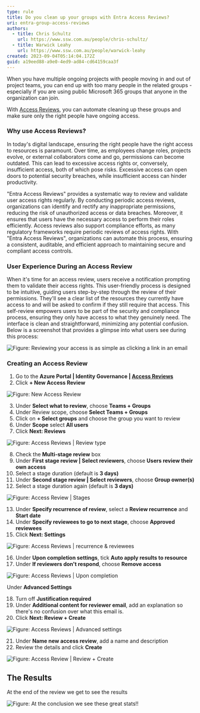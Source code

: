 ```yaml
---
type: rule
title: Do you clean up your groups with Entra Access Reviews?
uri: entra-group-access-reviews
authors:
  - title: Chris Schultz
    url: https://www.ssw.com.au/people/chris-schultz/
  - title: Warwick Leahy
    url: https://www.ssw.com.au/people/warwick-leahy
created: 2023-09-04T05:14:04.172Z
guid: a19eed88-a9e0-4ed9-ad84-cd64159caa3f
---
```

When you have multiple ongoing projects with people moving in and out of project teams, you can end up with too many people in the related groups - especially if you are using public Microsoft 365 groups that anyone in the organization can join. 

With [Access Reviews](https://learn.microsoft.com/en-us/azure/active-directory/governance/access-reviews-overview), you can automate cleaning up these groups and make sure only the right people have ongoing access.

<!--endintro-->

### Why use Access Reviews?

In today's digital landscape, ensuring the right people have the right access to resources is paramount. Over time, as employees change roles, projects evolve, or external collaborators come and go, permissions can become outdated. This can lead to excessive access rights or, conversely, insufficient access, both of which pose risks. Excessive access can open doors to potential security breaches, while insufficient access can hinder productivity.

"Entra Access Reviews" provides a systematic way to review and validate user access rights regularly. By conducting periodic access reviews, organizations can identify and rectify any inappropriate permissions, reducing the risk of unauthorized access or data breaches. Moreover, it ensures that users have the necessary access to perform their roles efficiently. Access reviews also support compliance efforts, as many regulatory frameworks require periodic reviews of access rights. With "Entra Access Reviews", organizations can automate this process, ensuring a consistent, auditable, and efficient approach to maintaining secure and compliant access controls.

### User Experience During an Access Review

When it's time for an access review, users receive a notification prompting them to validate their access rights. This user-friendly process is designed to be intuitive, guiding users step-by-step through the review of their permissions. They'll see a clear list of the resources they currently have access to and will be asked to confirm if they still require that access. This self-review empowers users to be part of the security and compliance process, ensuring they only have access to what they genuinely need. The interface is clean and straightforward, minimizing any potential confusion. Below is a screenshot that provides a glimpse into what users see during this process:

![Figure: Reviewing your access is as simple as clicking a link in an email](2023-10-09_9-09-17.png)

### Creating an Access Review

1. Go to the **Azure Portal | Identity Governance | [Access Reviews](https://portal.azure.com/#view/Microsoft_AAD_ERM/DashboardBlade/~/Controls)**
2. Click **+ New Access Review**

![Figure: New Access Review](access-review-1.png)

3. Under **Select what to review**, choose **Teams + Groups**
4. Under Review scope, choose **Select Teams + Groups**
5. Click on **+ Select groups** and choose the group you want to review
6. Under **Scope** select **All users**
7. Click **Next: Reviews**

![Figure: Access Reviews | Review type](access-review-2.png)

8. Check the **Multi-stage review** box
9. Under **First stage review | Select reviewers**, choose **Users review their own access**
10. Select a stage duration (default is **3 days)**
11. Under **Second stage review | Select reviewers**, choose **Group owner(s)**
12. Select a stage duration again (default is **3 days)**

![Figure: Access Review | Stages](access-review-3.png)

13. Under **Specify recurrence of review**, select a **Review recurrence** and **Start date**
14. Under **Specify reviewees to go to next stage**, choose **Approved reviewees**
15. Click **Next: Settings**

![Figure: Access Reviews | recurrence & reviewees](access-review-4.png)

16. Under **Upon completion settings**, tick **Auto apply results to resource**
17. Under **If reviewers don't respond**, choose **Remove access**

![Figure: Access Reviews | Upon completion](access-review-5.png)

Under **Advanced Settings**

18. Turn off **Justification required**
19. Under **Additional content for reviewer email**, add an explanation so there's no confusion over what this email is.
20. Click **Next: Review + Create**

![Figure: Access Reviews | Advanced settings](access-review-6.png)

21. Under **Name new access review**, add a name and description
22. Review the details and click **Create**

![Figure: Access Review | Review + Create](access-review-7.png)

## The Results

At the end of the review we get to see the results

![Figure: At the conclusion we see these great stats!!](screenshot-2023-09-27-094036.png)